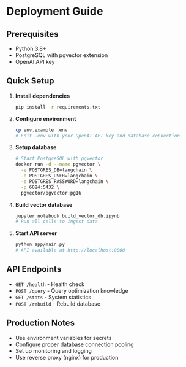 # Deployment Guide

## Prerequisites

- Python 3.8+
- PostgreSQL with pgvector extension
- OpenAI API key

## Quick Setup

1. **Install dependencies**
   ```bash
   pip install -r requirements.txt
   ```

2. **Configure environment**
   ```bash
   cp env.example .env
   # Edit .env with your OpenAI API key and database connection
   ```

3. **Setup database**
   ```bash
   # Start PostgreSQL with pgvector
   docker run -d --name pgvector \
     -e POSTGRES_DB=langchain \
     -e POSTGRES_USER=langchain \
     -e POSTGRES_PASSWORD=langchain \
     -p 6024:5432 \
     pgvector/pgvector:pg16
   ```

4. **Build vector database**
   ```bash
   jupyter notebook build_vector_db.ipynb
   # Run all cells to ingest data
   ```

5. **Start API server**
   ```bash
   python app/main.py
   # API available at http://localhost:8000
   ```

## API Endpoints

- `GET /health` - Health check
- `POST /query` - Query optimization knowledge
- `GET /stats` - System statistics
- `POST /rebuild` - Rebuild database

## Production Notes

- Use environment variables for secrets
- Configure proper database connection pooling
- Set up monitoring and logging
- Use reverse proxy (nginx) for production